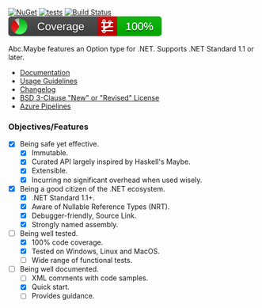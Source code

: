 [![NuGet](https://img.shields.io/nuget/v/Abc.Maybe.svg)](https://www.nuget.org/packages/Abc.Maybe/)
[![tests](https://github.com/chtoucas/Abc.Maybe/workflows/smoke/badge.svg)](https://github.com/chtoucas/Abc.Maybe/actions?query=workflow%3Asmoke)
[![Build Status](https://chtoucas.visualstudio.com/Abc.Maybe/_apis/build/status/Test?branchName=master&label=testing)](https://chtoucas.visualstudio.com/Abc.Maybe/_build?definitionId=1&branchName=master)
[![Coverlet](./__/coverlet.svg)](./__/coverlet.txt)

Abc.Maybe features an Option type for .NET. Supports .NET Standard 1.1 or later.

- [Documentation](doc/README.md)
- [Usage Guidelines](doc/usage-guidelines.md)
- [Changelog](CHANGELOG)
- [BSD 3-Clause "New" or "Revised" License](LICENSE)
- [Azure Pipelines](https://chtoucas.visualstudio.com/Abc.Maybe/_build)

### Objectives/Features

- [x] Being safe yet effective.
  - [x] Immutable.
  - [x] Curated API largely inspired by Haskell's Maybe.
  - [x] Extensible.
  - [x] Incurring no significant overhead when used wisely.
- [x] Being a good citizen of the .NET ecosystem.
  - [x] .NET Standard 1.1+.
  - [x] Aware of Nullable Reference Types (NRT).
  - [x] Debugger-friendly, Source Link.
  - [x] Strongly named assembly.
- [ ] Being well tested.
  - [x] 100% code coverage.
  - [x] Tested on Windows, Linux and MacOS.
  - [ ] Wide range of functional tests.
- [ ] Being well documented.
  - [ ] XML comments with code samples.
  - [x] Quick start.
  - [ ] Provides guidance.
